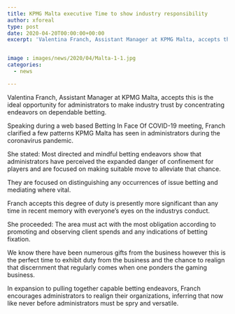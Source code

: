 ```yaml
---
title: KPMG Malta executive Time to show industry responsibility
author: xforeal 
type: post
date: 2020-04-20T00:00:00+00:00
excerpt: 'Valentina Franch, Assistant Manager at KPMG Malta, accepts this is the ideal opportunity for administrators to make industry trust by concentrating endeavors on dependable gambling '


image : images/news/2020/04/Malta-1-1.jpg
categories:
  - news

---
```

Valentina Franch, Assistant Manager at KPMG Malta, accepts this is the ideal opportunity for administrators to make industry trust by concentrating endeavors on dependable betting. 

Speaking during a web based Betting In Face Of COVID-19 meeting, Franch clarified a few patterns KPMG Malta has seen in administrators during the coronavirus pandemic. 

She stated: Most directed and mindful betting endeavors show that administrators have perceived the expanded danger of confinement for players and are focused on making suitable move to alleviate that chance. 

They are focused on distinguishing any occurrences of issue betting and mediating where vital. 

Franch accepts this degree of duty is presently more significant than any time in recent memory with everyone&#8217;s eyes on the industrys conduct. 

She proceeded: The area must act with the most obligation according to promoting and observing client spends and any indications of betting fixation. 

We know there have been numerous gifts from the business however this is the perfect time to exhibit duty from the business and the chance to realign that discernment that regularly comes when one ponders the gaming business. 

In expansion to pulling together capable betting endeavors, Franch encourages administrators to realign their organizations, inferring that now like never before administrators must be spry and versatile.